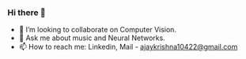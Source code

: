 ### Hi there 👋

- 👯 I’m looking to collaborate on Computer Vision.
- 💬 Ask me about music and Neural Networks.
- 📫 How to reach me: Linkedin, Mail - ajaykrishna10422@gmail.com
